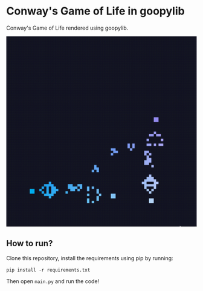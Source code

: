 # Conway's Game of Life in goopylib

Conway's Game of Life rendered using goopylib.

![assets/gif.gif](assets/gif.gif)

## How to run?

Clone this repository, install the requirements using pip by running:

```terminal
pip install -r requirements.txt
```

Then open `main.py` and run the code!

